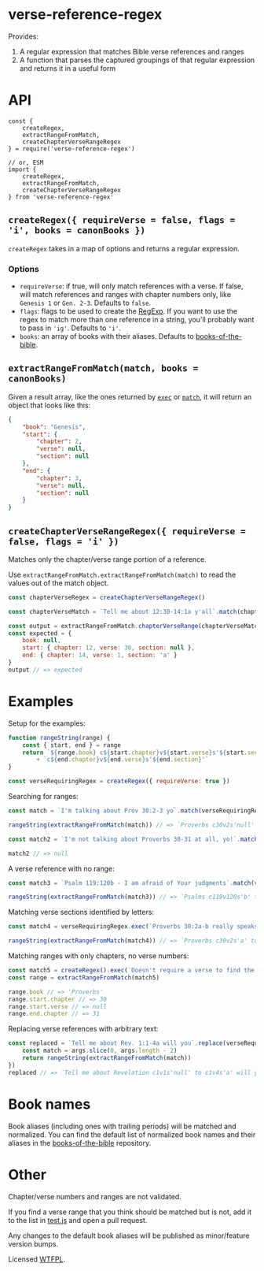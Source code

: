 # verse-reference-regex

Provides:

1. A regular expression that matches Bible verse references and ranges
2. A function that parses the captured groupings of that regular expression and returns it in a useful form

# API

```
const {
	createRegex,
	extractRangeFromMatch,
	createChapterVerseRangeRegex
} = require('verse-reference-regex')

// or, ESM
import {
	createRegex,
	extractRangeFromMatch,
	createChapterVerseRangeRegex
} from 'verse-reference-regex'
```

<!-- js
const { createRegex, extractRangeFromMatch, createChapterVerseRangeRegex } = require('./')
-->


## `createRegex({ requireVerse = false, flags = 'i', books = canonBooks })`

`createRegex` takes in a map of options and returns a regular expression.

### Options

- `requireVerse`: if true, will only match references with a verse.  If false, will match references and ranges with chapter numbers only, like `Genesis 1` or `Gen. 2-3`.  Defaults to `false`.
- `flags`: flags to be used to create the [RegExp](https://developer.mozilla.org/en-US/docs/Web/JavaScript/Reference/Global_Objects/RegExp).  If you want to use the regex to match more than one reference in a string, you'll probably want to pass in `'ig'`.  Defaults to `'i'`.
- `books`: an array of books with their aliases.  Defaults to [books-of-the-bible](https://github.com/TehShrike/books-of-the-bible).

## `extractRangeFromMatch(match, books = canonBooks)`

Given a result array, like the ones returned by [`exec`](https://developer.mozilla.org/en-US/docs/Web/JavaScript/Reference/Global_Objects/RegExp/exec) or [`match`](https://developer.mozilla.org/en-US/docs/Web/JavaScript/Reference/Global_Objects/String/match), it will return an object that looks like this:

```json
{
	"book": "Genesis",
	"start": {
		"chapter": 2,
		"verse": null,
		"section": null
	},
	"end": {
		"chapter": 3,
		"verse": null,
		"section": null
	}
}
```

## `createChapterVerseRangeRegex({ requireVerse = false, flags = 'i' })`

Matches only the chapter/verse range portion of a reference.

Use `extractRangeFromMatch.extractRangeFromMatch(match)` to read the values out of the match object.

```js
const chapterVerseRegex = createChapterVerseRangeRegex()

const chapterVerseMatch = `Tell me about 12:30-14:1a y'all`.match(chapterVerseRegex)

const output = extractRangeFromMatch.chapterVerseRange(chapterVerseMatch)
const expected = {
	book: null,
	start: { chapter: 12, verse: 30, section: null },
	end: { chapter: 14, verse: 1, section: 'a' }
}
output // => expected
```

# Examples
Setup for the examples:

```js
function rangeString(range) {
	const { start, end } = range
	return `${range.book} c${start.chapter}v${start.verse}s'${start.section}' to `
		+ `c${end.chapter}v${end.verse}s'${end.section}'`
}

const verseRequiringRegex = createRegex({ requireVerse: true })
```

Searching for ranges:

```js
const match = `I'm talking about Prov 30:2-3 yo`.match(verseRequiringRegex)

rangeString(extractRangeFromMatch(match)) // => `Proverbs c30v2s'null' to c30v3s'null'`

const match2 = `I'm not talking about Proverbs 30-31 at all, yo!`.match(verseRequiringRegex)

match2 // => null
```

A verse reference with no range:

```js
const match3 = `Psalm 119:120b - I am afraid of Your judgments`.match(verseRequiringRegex)

rangeString(extractRangeFromMatch(match3)) // => `Psalms c119v120s'b' to c119v120s'b'`
```

Matching verse sections identified by letters:

```js
const match4 = verseRequiringRegex.exec(`Proverbs 30:2a-b really speaks to me`)

rangeString(extractRangeFromMatch(match4)) // => `Proverbs c30v2s'a' to c30v2s'b'`
```

Matching ranges with only chapters, no verse numbers:

```js
const match5 = createRegex().exec(`Doesn't require a verse to find the range Prov. 30-31`)
const range = extractRangeFromMatch(match5)

range.book // => 'Proverbs'
range.start.chapter // => 30
range.start.verse // => null
range.end.chapter // => 31
```

Replacing verse references with arbitrary text:

```js
const replaced = `Tell me about Rev. 1:1-4a will you`.replace(verseRequiringRegex, (...args) => {
	const match = args.slice(0, args.length - 2)
	return rangeString(extractRangeFromMatch(match))
})
replaced // => `Tell me about Revelation c1v1s'null' to c1v4s'a' will you`
```

# Book names

Book aliases (including ones with trailing periods) will be matched and normalized.  You can find the default list of normalized book names and their aliases in the [books-of-the-bible](https://github.com/TehShrike/books-of-the-bible) repository.

# Other

Chapter/verse numbers and ranges are not validated.

If you find a verse range that you think should be matched but is not, add it to the list in [test.js](./test.js) and open a pull request.

Any changes to the default book aliases will be published as minor/feature version bumps.

Licensed [WTFPL](http://wtfpl2.com).
